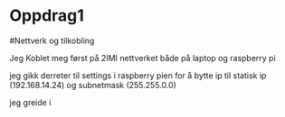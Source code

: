 # Oppdrag1

#Nettverk og tilkobling

Jeg Koblet meg først på 2IMI nettverket både på laptop og raspberry pi

jeg gikk derreter til settings i raspberry pien for å bytte ip til statisk ip (192.168.14.24) og subnetmask (255.255.0.0)

jeg greide i
